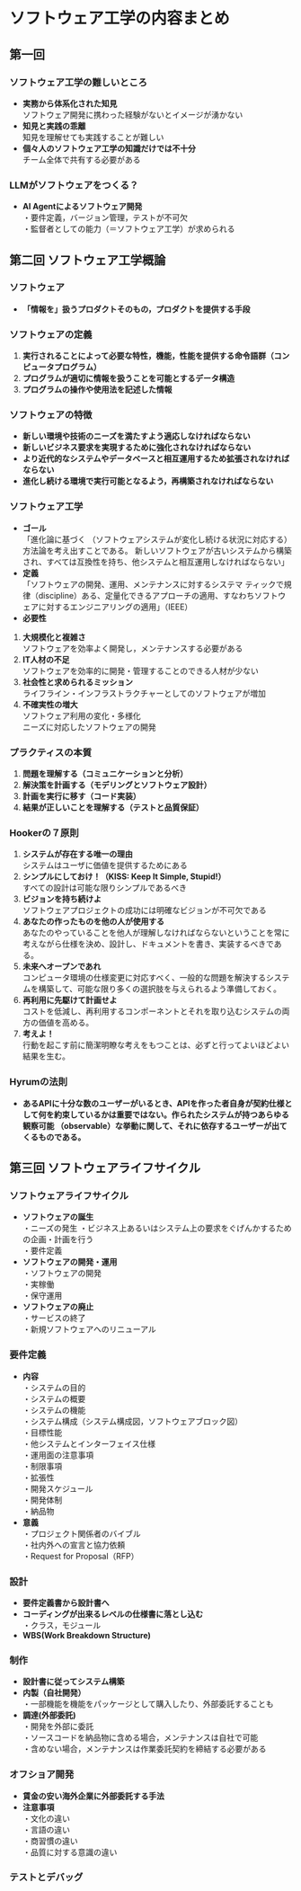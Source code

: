 # ソフトウェア工学の内容まとめ
## 第一回
### ソフトウェア工学の難しいところ
- **実務から体系化された知見**  
ソフトウェア開発に携わった経験がないとイメージが湧かない  
- **知見と実践の乖離**  
知見を理解せても実践することが難しい  
- **個々人のソフトウェア工学の知識だけでは不十分**  
チーム全体で共有する必要がある  
### LLMがソフトウェアをつくる？  
- **AI Agentによるソフトウェア開発**  
・要件定義，バージョン管理，テストが不可欠  
・監督者としての能力（＝ソフトウェア工学）が求められる  
## 第二回  ソフトウェア工学概論  
### ソフトウェア  
- **「情報を」扱うプロダクトそのもの，プロダクトを提供する手段**  
### ソフトウェアの定義
1. **実行されることによって必要な特性，機能，性能を提供する命令語群（コンピュータプログラム）**  
2. **プログラムが適切に情報を扱うことを可能とするデータ構造**  
3. **プログラムの操作や使用法を記述した情報**  
### ソフトウェアの特徴
- **新しい環境や技術のニーズを満たすよう適応しなければならない**  
- **新しいビジネス要求を実現するために強化されなければならない**  
- **より近代的なシステムやデータベースと相互運用するため拡張されなければならない**  
- **進化し続ける環境で実行可能となるよう，再構築されなければならない**  
### ソフトウェア工学
- **ゴール**  
「進化論に基づく （ソフトウェアシステムが変化し続ける状況に対応する）方法論を考え出すことである。 新しいソフトウェアが古いシステムから構築され、すべては互換性を持ち、他システムと相互運用しなければならない」
- **定義**  
「ソフトウェアの開発、運用、メンテナンスに対するシステマ  ティックで規律（discipline）ある、定量化できるアプローチの適用、すなわちソフトウェアに対するエンジニアリングの適用」（IEEE） 
- **必要性**
1. **大規模化と複雑さ**  
ソフトウェアを効率よく開発し，メンテナンスする必要がある  
2. **IT人材の不足**  
ソフトウェアを効率的に開発・管理することのできる人材が少ない  
3. **社会性と求められるミッション**  
ライフライン・インフラストラクチャーとしてのソフトウェアが増加  
4. **不確実性の増大**  
ソフトウェア利用の変化・多様化  
ニーズに対応したソフトウェアの開発  
### プラクティスの本質
1. **問題を理解する（コミュニケーションと分析）**  
2. **解決策を計画する（モデリングとソフトウェア設計）**  
3. **計画を実行に移す（コード実装）**  
4. **結果が正しいことを理解する（テストと品質保証）**  
### Hookerの７原則
1. **システムが存在する唯一の理由**  
システムはユーザに価値を提供するためにある  
2. **シンプルにしておけ！（KISS: Keep It Simple, Stupid!）**  
すべての設計は可能な限りシンプルであるべき  
3. **ビジョンを持ち続けよ**  
ソフトウェアプロジェクトの成功には明確なビジョンが不可欠である  
4. **あなたの作ったものを他の人が使用する**  
あなたのやっていることを他人が理解しなければならないということを常に考えながら仕様を決め、設計し、ドキュメントを書き、実装するべきである。  
5. **未来へオープンであれ**  
コンピュータ環境の仕様変更に対応すべく、一般的な問題を解決するシステムを構築して、可能な限り多くの選択肢を与えられるよう準備しておく。  
6. **再利用に先駆けて計画せよ**  
コストを低減し、再利用するコンポーネントとそれを取り込むシステムの両方の価値を高める。  
7. **考えよ！**  
行動を起こす前に簡潔明瞭な考えをもつことは、必ずと行ってよいほどよい結果を生む。  
### Hyrumの法則
- **あるAPIに十分な数のユーザーがいるとき、APIを作った者自身が契約仕様として何を約束しているかは重要ではない。作られたシステムが持つあらゆる観察可能 （observable）な挙動に関して、それに依存するユーザーが出てくるものである。**
## 第三回 ソフトウェアライフサイクル
### ソフトウェアライフサイクル  
- **ソフトウェアの誕生**  
・ニーズの発生
・ビジネス上あるいはシステム上の要求をぐげんかするための企画・計画を行う  
・要件定義  
- **ソフトウェアの開発・運用**  
・ソフトウェアの開発  
・実稼働  
・保守運用  
- **ソフトウェアの廃止**  
・サービスの終了  
・新規ソフトウェアへのリニューアル  
### 要件定義
- **内容**  
・システムの目的  
・システムの概要  
・システムの機能  
・システム構成（システム構成図，ソフトウェアブロック図）  
・目標性能  
・他システムとインターフェイス仕様  
・運用面の注意事項  
・制限事項  
・拡張性  
・開発スケジュール  
・開発体制  
・納品物  
- **意義**  
・プロジェクト関係者のバイブル  
・社内外への宣言と協力依頼  
・Request for Proposal（RFP）  
### 設計  
- **要件定義書から設計書へ**  
- **コーディングが出来るレベルの仕様書に落とし込む**  
・クラス，モジュール  
- **WBS(Work Breakdown Structure)**  
### 制作  
- **設計書に従ってシステム構築**  
- **内製（自社開発）**  
・一部機能を機能をパッケージとして購入したり、外部委託することも  
- **調達(外部委託)**  
・開発を外部に委託  
・ソースコードを納品物に含める場合，メンテナンスは自社で可能  
・含めない場合，メンテナンスは作業委託契約を締結する必要がある  
### オフショア開発  
- **賃金の安い海外企業に外部委託する手法**  
- **注意事項**  
・文化の違い  
・言語の違い  
・商習慣の違い  
・品質に対する意識の違い  
### テストとデバッグ  
